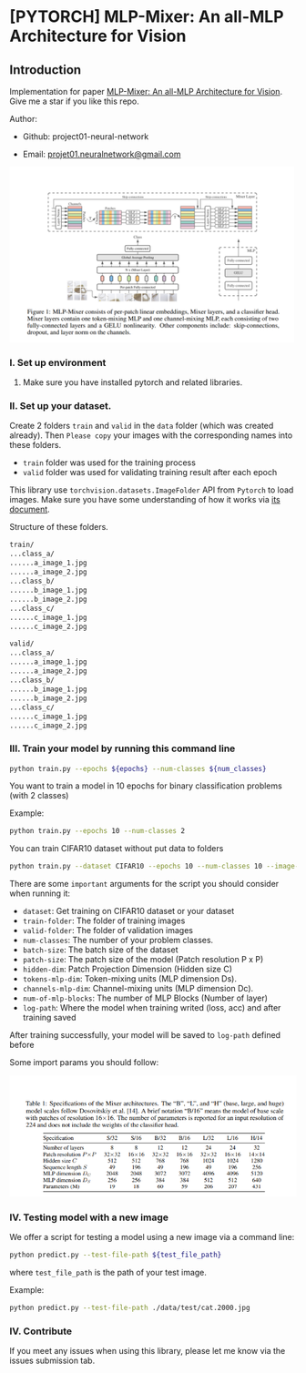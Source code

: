 # [PYTORCH] MLP-Mixer: An all-MLP Architecture for Vision
## Introduction

Implementation for paper [MLP-Mixer: An all-MLP Architecture for Vision](https://arxiv.org/pdf/2105.01601.pdf). Give me a star if you like this repo.

Author:

- Github: project01-neural-network

- Email: projet01.neuralnetwork@gmail.com

<img src=./image/mlp-mixer.png width=500>

### I. Set up environment

1. Make sure you have installed pytorch and related libraries.

### II. Set up your dataset.

Create 2 folders `train` and `valid` in the `data` folder (which was created already). Then `Please copy` your images with the corresponding names into these folders.

- `train` folder was used for the training process
- `valid` folder was used for validating training result after each epoch

This library use `torchvision.datasets.ImageFolder` API from `Pytorch` to load images. Make sure you have some understanding of how it works via [its document](https://pytorch.org/vision/0.16/generated/torchvision.datasets.ImageFolder.html).

Structure of these folders.

```
train/
...class_a/
......a_image_1.jpg
......a_image_2.jpg
...class_b/
......b_image_1.jpg
......b_image_2.jpg
...class_c/
......c_image_1.jpg
......c_image_2.jpg
```

```
valid/
...class_a/
......a_image_1.jpg
......a_image_2.jpg
...class_b/
......b_image_1.jpg
......b_image_2.jpg
...class_c/
......c_image_1.jpg
......c_image_2.jpg
```

### III. Train your model by running this command line

```bash
python train.py --epochs ${epochs} --num-classes ${num_classes}
```

You want to train a model in 10 epochs for binary classification problems (with 2 classes)

Example:

```bash
python train.py --epochs 10 --num-classes 2
```
You can train CIFAR10 dataset without put data to folders
```bash
python train.py --dataset CIFAR10 --epochs 10 --num-classes 10 --image-size 32 --patch-size 4 --batch-size 4 --tokens-mlp-dim  1024 --channels-mlp-dim 128 --hidden-dim 256 --num-of-mlp-blocks 2
```

There are some `important` arguments for the script you should consider when running it:

- `dataset`: Get training on CIFAR10 dataset or your dataset
- `train-folder`: The folder of training images
- `valid-folder`: The folder of validation images
- `num-classes`: The number of your problem classes.
- `batch-size`: The batch size of the dataset
- `patch-size`: The patch size of the model (Patch resolution P x P)
- `hidden-dim`: Patch Projection Dimension (Hidden size C)
- `tokens-mlp-dim`: Token-mixing units (MLP dimension Ds).
- `channels-mlp-dim`: Channel-mixing units (MLP dimension Dc).
- `num-of-mlp-blocks`: The number of MLP Blocks (Number of layer)
- `log-path`: Where the model when training writed (loss, acc) and after training saved

After training successfully, your model will be saved to `log-path` defined before

Some import params you should follow:

![image](./image/params.png)


 ### IV. Testing model with a new image

We offer a script for testing a model using a new image via a command line:

```bash
python predict.py --test-file-path ${test_file_path}
```

where `test_file_path` is the path of your test image.

Example:

```bash
python predict.py --test-file-path ./data/test/cat.2000.jpg
```


### IV. Contribute

If you meet any issues when using this library, please let me know via the issues submission tab.
